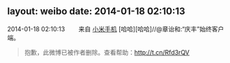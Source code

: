 layout: weibo
date: 2014-01-18 02:10:13
---
<meta name="referrer" content="no-referrer" />

2014-01-18 02:10:13  &nbsp;&nbsp;&nbsp;&nbsp;&nbsp;&nbsp; 来自 <a href="http://app.weibo.com/t/feed/22zMnn" rel="nofollow">小米手机</a>
[哈哈][哈哈]//@章诒和:“庆丰”始终客户端。
>  抱歉，此微博已被作者删除。查看帮助：http://t.cn/Rfd3rQV
